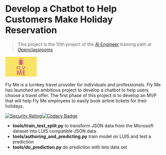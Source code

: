 # Develop a Chatbot to Help Customers Make Holiday Reservation

> This project is the 10th project of the [AI Engineer](https://openclassrooms.com/fr/paths/188-ingenieur-ia) training path at [Openclassrooms](https://openclassrooms.com/fr/)

<img src="./img/flyme.png" alt="Fly Me" width="100"/>

Fly Me is a turnkey travel provider for individuals and professionals.
Fly Me has launched an ambitious project to develop a chatbot to help users choose a travel offer.
The first phase of this project is to develop an MVP that will help Fly Me employees to easily book airline tickets for their holidays.

[![Security Rating](https://sonarcloud.io/api/project_badges/measure?project=PierreSylvain_FlyMe&metric=security_rating)](https://sonarcloud.io/summary/new_code?id=PierreSylvain_FlyMe)[![Codacy Badge](https://app.codacy.com/project/badge/Grade/20ae54297884421fa649bee69003f444)](https://www.codacy.com/gh/PierreSylvain/FlyMe/dashboard?utm_source=github.com&amp;utm_medium=referral&amp;utm_content=PierreSylvain/FlyMe&amp;utm_campaign=Badge_Grade)

- **tools/train_test_split.py** to transform JSON data from the Microsoft dataset into LUIS compatible JSON data.
- **tools/authoring_and_predicting.py** train model on LUIS and test a prediction
- **tools/do_prediction.py** do prediction with tets data set
